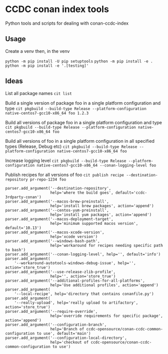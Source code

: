 # CCDC conan index tools

Python tools and scripts for dealing with conan-ccdc-index

## Usage

Create a venv then, in the venv

`python -m pip install -U pip setuptools`
`python -m pip install -e .`
`python -m pip install -e '.[testing]'`

## Ideas

List all package names
`cit list`

Build a single version of package foo in a single platform configuration and type
`cit pkgbuild --build-type Release --platform-configuration native-centos7-gcc10-x86_64 foo 1.2.3`

Build all versions of package foo in a single platform configuration and type
`cit pkgbuild --build-type Release --platform-configuration native-centos7-gcc10-x86_64 foo`

Build all versions of foo in a single platform configuration in all specified types (Release, Debug etc)
`cit pkgbuild --build-type Release --platform-configuration native-centos7-gcc10-x86_64 foo`

Increase logging level
`cit pkgbuild --build-type Release --platform-configuration native-centos7-gcc10-x86_64 --conan-logging-level foo`

Publish recipes for all versions of foo
`cit publish recipe --destination-repository pr-repo-1234 foo`


    parser.add_argument('--destination-repository',
                        help='where the build goes', default='ccdc-3rdparty-conan')
    parser.add_argument('--macos-brew-preinstall',
                        help='install brew packages', action='append')
    parser.add_argument('--centos-yum-preinstall',
                        help='install yum packages', action='append')
    parser.add_argument('--macos-deployment-target',
                        help='minimum supported macos version', default='10.13')
    parser.add_argument('--macos-xcode-version',
                        help='xcode version')
    parser.add_argument('--windows-bash-path',
                        help='workaround for recipes needing specific path to bash')
    parser.add_argument('--conan-logging-level', help='', default='info')
    parser.add_argument(
        '--workaround-autotools-windows-debug-issue', help='', action='store_true')
    parser.add_argument('--use-release-zlib-profile',
                        help='', action='store_true')
    parser.add_argument('--additional-profiles-for-all-platforms',
                        help='Use additional profiles', action='append')
    parser.add_argument(
        '--local-recipe', help='directory that contains conanfile.py')
    parser.add_argument(
        '--really-upload', help='really upload to artifactory', action='store_true')
    parser.add_argument('--require-override',
                        help='override requirements for specific package', action='append')
    parser.add_argument('--configuration-branch',
                        help='Branch of ccdc-opensource/conan-ccdc-common-configuration to use', default='main')
    parser.add_argument('--configuration-local-directory',
                        help='checkout of ccdc-opensource/conan-ccdc-common-configuration to use')
